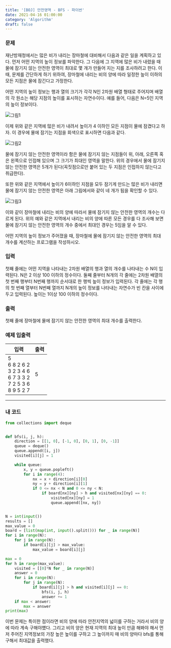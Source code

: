 ```yaml
---
title: '[BOJ] 안전영역 - BFS - 파이썬'
date: 2021-04-16 01:00:00
category: 'Algorithm'
draft: false
---
```


### 문제

재난방재청에서는 많은 비가 내리는 장마철에 대비해서 다음과 같은 일을 계획하고 있다. 먼저 어떤 지역의 높이 정보를 파악한다. 그 다음에 그 지역에 많은 비가 내렸을 때 물에 잠기지 않는 안전한 영역이 최대로 몇 개가 만들어 지는 지를 조사하려고 한다. 이때, 문제를 간단하게 하기 위하여, 장마철에 내리는 비의 양에 따라 일정한 높이 이하의 모든 지점은 물에 잠긴다고 가정한다.

어떤 지역의 높이 정보는 행과 열의 크기가 각각 N인 2차원 배열 형태로 주어지며 배열의 각 원소는 해당 지점의 높이를 표시하는 자연수이다. 예를 들어, 다음은 N=5인 지역의 높이 정보이다.

![그림1](https://onlinejudgeimages.s3-ap-northeast-1.amazonaws.com/upload/images/w1.png)

이제 위와 같은 지역에 많은 비가 내려서 높이가 4 이하인 모든 지점이 물에 잠겼다고 하자. 이 경우에 물에 잠기는 지점을 회색으로 표시하면 다음과 같다.

![그림2](https://onlinejudgeimages.s3-ap-northeast-1.amazonaws.com/upload/images/w2.png)

물에 잠기지 않는 안전한 영역이라 함은 물에 잠기지 않는 지점들이 위, 아래, 오른쪽 혹은 왼쪽으로 인접해 있으며 그 크기가 최대인 영역을 말한다. 위의 경우에서 물에 잠기지 않는 안전한 영역은 5개가 된다(꼭짓점으로만 붙어 있는 두 지점은 인접하지 않는다고 취급한다).

또한 위와 같은 지역에서 높이가 6이하인 지점을 모두 잠기게 만드는 많은 비가 내리면 물에 잠기지 않는 안전한 영역은 아래 그림에서와 같이 네 개가 됨을 확인할 수 있다.

![그림3](https://onlinejudgeimages.s3-ap-northeast-1.amazonaws.com/upload/images/w4.png)

이와 같이 장마철에 내리는 비의 양에 따라서 물에 잠기지 않는 안전한 영역의 개수는 다르게 된다. 위의 예와 같은 지역에서 내리는 비의 양에 따른 모든 경우를 다 조사해 보면 물에 잠기지 않는 안전한 영역의 개수 중에서 최대인 경우는 5임을 알 수 있다.

어떤 지역의 높이 정보가 주어졌을 때, 장마철에 물에 잠기지 않는 안전한 영역의 최대 개수를 계산하는 프로그램을 작성하시오.

### 입력

첫째 줄에는 어떤 지역을 나타내는 2차원 배열의 행과 열의 개수를 나타내는 수 N이 입력된다. N은 2 이상 100 이하의 정수이다. 둘째 줄부터 N개의 각 줄에는 2차원 배열의 첫 번째 행부터 N번째 행까지 순서대로 한 행씩 높이 정보가 입력된다. 각 줄에는 각 행의 첫 번째 열부터 N번째 열까지 N개의 높이 정보를 나타내는 자연수가 빈 칸을 사이에 두고 입력된다. 높이는 1이상 100 이하의 정수이다.

### 출력

첫째 줄에 장마철에 물에 잠기지 않는 안전한 영역의 최대 개수를 출력한다.

### 예제 입출력

| 입력                                                                    | 출력 |
| ----------------------------------------------------------------------- | ---- |
| 5</br>6 8 2 6 2</br>3 2 3 4 6</br>6 7 3 3 2</br>7 2 5 3 6</br>8 9 5 2 7 | 5    |

---

### 내 코드

```python
from collections import deque


def bfs(i, j, h):
    direction = [[1, 0], [-1, 0], [0, 1], [0, -1]]
    queue = deque()
    queue.append([i, j])
    visited[i][j] = 1

    while queue:
        x, y = queue.popleft()
        for i in range(4):
            nx = x + direction[i][0]
            ny = y + direction[i][1]
            if 0 <= nx < N and 0 <= ny < N:
                if board[nx][ny] > h and visited[nx][ny] == 0:
                    visited[nx][ny] = 1
                    queue.append([nx, ny])


N = int(input())
results = []
max_value = 0
board = [list(map(int, input().split())) for _ in range(N)]
for i in range(N):
    for j in range(N):
        if board[i][j] > max_value:
            max_value = board[i][j]

max = 0
for h in range(max_value):
    visited = [[0]*N for _ in range(N)]
    answer = 0
    for i in range(N):
        for j in range(N):
            if board[i][j] > h and visited[i][j] == 0:
                bfs(i, j, h)
                answer += 1
    if max < answer:
        max = answer
print(max)

```

이번 문제는 특이한 점이라면 비의 양에 따라 안전지역의 넓이를 구하는 거라서 비의 양에 따라 계속 구해야헀다. 그리고 비의 양은 현재 지역의 최대 높이 만큼 해봐야 해서 먼저 주어진 지역정보의 가장 높은 높이를 구하고 그 높이까지 매 비의 양마다 bfs를 통해 구해서 최대값을 출력했다.

